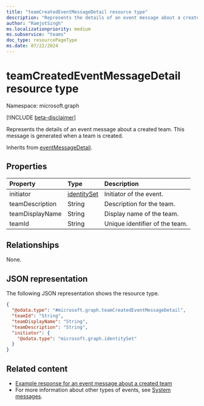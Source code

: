```yaml
---
title: "teamCreatedEventMessageDetail resource type"
description: "Represents the details of an event message about a created team."
author: "RamjotSingh"
ms.localizationpriority: medium
ms.subservice: "teams"
doc_type: resourcePageType
ms.date: 07/22/2024
---
```


# teamCreatedEventMessageDetail resource type

Namespace: microsoft.graph

[!INCLUDE [beta-disclaimer](../../includes/beta-disclaimer.md)]

Represents the details of an event message about a created team.
This message is generated when a team is created.


Inherits from [eventMessageDetail](../resources/eventmessagedetail.md).

## Properties
|Property|Type|Description|
|:---|:---|:---|
|initiator|[identitySet](../resources/identityset.md)|Initiator of the event.|
|teamDescription|String|Description for the team.|
|teamDisplayName|String|Display name of the team.|
|teamId|String|Unique identifier of the team.|

## Relationships
None.

## JSON representation
The following JSON representation shows the resource type.
<!-- {
  "blockType": "resource",
  "@odata.type": "microsoft.graph.teamCreatedEventMessageDetail",
  "baseType": "microsoft.graph.eventMessageDetail"
}
-->
``` json
{
  "@odata.type": "#microsoft.graph.teamCreatedEventMessageDetail",
  "teamId": "String",
  "teamDisplayName": "String",
  "teamDescription": "String",
  "initiator": {
    "@odata.type": "microsoft.graph.identitySet"
  }
}
```


## Related content
- [Example response for an event message about a created team](/graph/system-messages/#team-created)
- For more information about other types of events, see [System messages](/graph/system-messages).
